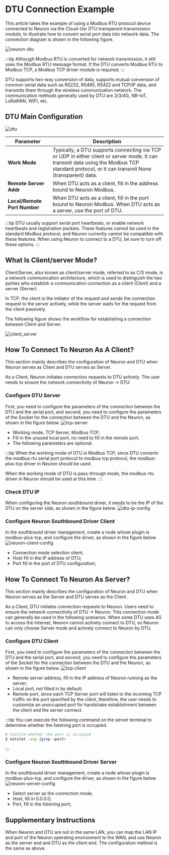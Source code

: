 # DTU Connection Example

This article takes the example of using a Modbus RTU protocol device connected to Neuron via the Cloud-Usr DTU transparent transmission module, to illustrate how to convert serial port data into network data. The connection diagram is shown in the following figure.

![neuron-dtu](./assets/neuron-dtu.png)

:::tip
Although Modbus RTU is converted for network transmission, it still uses the Modbus RTU message format. If the DTU converts Modbus RTU to Modbus TCP, a Modbus TCP driver module is required.
:::

DTU supports two-way conversion of data, supports mutual conversion of common serial data such as RS232, RS485, RS422 and TCP/IP data, and transmits them through the wireless communication network. The communication methods generally used by DTU are 2/3/4G, NB-IoT, LoRaWAN, WIFI, etc.

## DTU Main Configuration
![dtu](./assets/dtu_en.png)

| Parameter                 | Description              |
| -------------------- | ------------------------------------------------------- |
| **Work Mode** | Typically, a DTU supports connecting via TCP or UDP in either client or server mode. It can transmit data using the Modbus TCP standard protocol, or it can transmit None (transparent) data.|
| **Remote Server Addr** | When DTU acts as a client, fill in the address bound to Neuron Modbus.|
| **Local/Remote Port Number** | When DTU acts as a client, fill in the port bound to Neuron Modbus. When DTU acts as a server, use the port of DTU.|

:::tip
DTU usually support serial port heartbeats, or enable network heartbeats and registration packets. These features cannot be used in the standard Modbus protocol, and Neuron currently cannot be compatible with these features. When using Neuron to connect to a DTU, be sure to turn off these options.
:::

## What Is Client/server Mode?

Client/Server, also known as client/server mode, referred to as C/S mode, is a network communication architecture, which is used to distinguish the two parties who establish a communication connection as a client (Clent) and a server (Server).

In TCP, the client is the initiator of the request and sends the connection request to the server actively, while the server waits for the request from the client passively.

The following figure shows the workflow for establishing a connection between Client and Server.

![client_server](./assets/client_server.png)

## How To Connect To Neuron As A Client?

This section mainly describes the configuration of Neuron and DTU when Neuron serves as Client and DTU serves as Server.

As a Client, Neuron initiates connection requests to DTU actively. The user needs to ensure the network connectivity of Neuron -> DTU.

### Configure DTU Server

First, you need to configure the parameters of the connection between the DTU and the serial port, and second, you need to configure the parameters of the Socket for the connection between the DTU and the Neuron, as shown in the figure below.
![tcp-server](./assets/tcp-server.png)

* Working mode, TCP Server, Modbus TCP;
* Fill in the unused local port, no need to fill in the remote port;
* The following parameters are optional.

:::tip
When the working mode of DTU is Modbus TCP, since DTU converts the modbus rtu serial port protocol to modbus tcp protocol, the modbus-plus-tcp driver in Neuron should be used.

When the working mode of DTU is pass-through mode, the modbus-rtu driver in Neuron should be used at this time.
:::

### Check DTU IP

When configuring the Neuron southbound driver, it needs to be the IP of the DTU on the server side, as shown in the figure below.
![dtu-ip-config](./assets/dtu-ip-config.png)

### Configure Neuron Southbound Driver Client

In the southbound driver management, create a node whose plugin is modbus-plus-tcp, and configure the driver, as shown in the figure below.
![neuron-client-config](./assets/neuron-client-config.png)

* Connection mode selection client;
* Host fill in the IP address of DTU;
* Port fill in the port of DTU configuration;

## How To Connect To Neuron As Server?

This section mainly describes the configuration of Neuron and DTU when Neuron serves as the Server and DTU serves as the Client.

As a Client, DTU initiates connection requests to Neuron. Users need to ensure the network connectivity of DTU -> Neuron. This connection mode can generally be used in the following scenarios. When some DTU uses 4G to access the Internet, Neuron cannot actively connect to DTU, so Neuron can only choose Server mode and actively connect to Neuron by DTU.

### Configure DTU Client

First, you need to configure the parameters of the connection between the DTU and the serial port, and second, you need to configure the parameters of the Socket for the connection between the DTU and the Neuron, as shown in the figure below.
![tcp-client](./assets/tcp-client.png)

* Remote server address, fill in the IP address of Neuron running as the server;
* Local port, not filled in by default;
* Remote port, since each TCP Server port will listen to the incoming TCP traffic on the port specified by the client, therefore, the user needs to customize an unoccupied port for handshake establishment between the client and the server connect.

:::tip
You can execute the following command on the server terminal to determine whether the listening port is occupied.

```bash
# Confirm whether the port is occupied
$ netstat -anp |grep <port>
```
:::

### Configure Neuron Southbound Driver Server

In the southbound driver management, create a node whose plugin is modbus-plus-tcp, and configure the driver, as shown in the figure below.
![neuron-server-config](./assets/neuron-server-config.png)

* Select server as the connection mode;
* Host, fill in 0.0.0.0;
* Port, fill in the listening port;

## Supplementary Instructions

When Neuron and DTU are not in the same LAN, you can map the LAN IP and port of the Neuron operating environment to the WAN, and use Neuron as the server end and DTU as the client end. The configuration method is the same as above.
